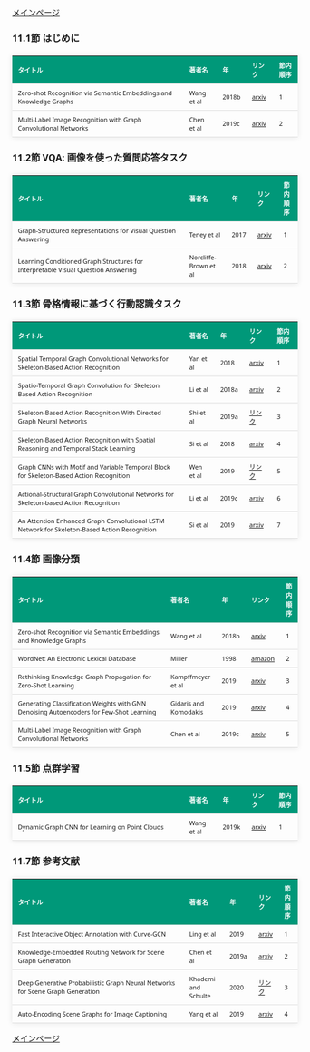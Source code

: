 
<html lang="ja">
<head>
<meta charset="UTF-8">
<title>参考文献リスト</title>
<link rel="stylesheet" type="text/css" href="https://cdn.datatables.net/1.10.24/css/jquery.dataTables.css">
<script type="text/javascript" src="https://code.jquery.com/jquery-3.5.1.js"></script>
<script type="text/javascript" src="https://cdn.datatables.net/1.10.24/js/jquery.dataTables.js"></script>
<style>
    body {
        font-family: 'Verdana', 'Segoe UI', Tahoma, Geneva, Verdana, sans-serif;
    }
    h2 {
        color: #333;
    }
    table {
        width: 100%;
        max-width: 100%;
        border-collapse: collapse;
        margin-top: 20px;
        box-shadow: 0 0 10px rgba(0, 0, 0, 0.1);
    }
    th, td {
        padding: 8px 10px;
        text-align: left;
        border-bottom: 1px solid #ddd;
        font-size: 11px;
    }
    th {
        background-color: #009879;
        color: #ffffff;
    }
    tr:hover {
        background-color: #f5f5f5;
    }
    /* 1番目の列の幅を60%に設定 */
    table.display td:nth-child(1),
    table.display th:nth-child(1) {
        width: 60%;
    }

    /* 2番目の列の幅を25%に設定 */
    table.display td:nth-child(2),
    table.display th:nth-child(2) {
        width: 25%;
    }
</style>
</head>
<body>

<a href="../">メインページ</a>

<h3>11.1節 はじめに</h3>
<table class="dataframe display">
  <thead>
    <tr style="text-align: right;">
      <th>タイトル</th>
      <th>著者名</th>
      <th>年</th>
      <th>リンク</th>
      <th>節内順序</th>
    </tr>
  </thead>
  <tbody>
    <tr>
      <td>Zero-shot Recognition via Semantic Embeddings and Knowledge Graphs</td>
      <td>Wang et al</td>
      <td>2018b</td>
      <td><a href="https://arxiv.org/abs/1803.08035" target="_blank">arxiv</a></td>
      <td>1</td>
    </tr>
    <tr>
      <td>Multi-Label Image Recognition with Graph Convolutional Networks</td>
      <td>Chen et al</td>
      <td>2019c</td>
      <td><a href="https://arxiv.org/abs/1904.03582" target="_blank">arxiv</a></td>
      <td>2</td>
    </tr>
  </tbody>
</table>
<h3>11.2節 VQA: 画像を使った質問応答タスク</h3>
<table class="dataframe display">
  <thead>
    <tr style="text-align: right;">
      <th>タイトル</th>
      <th>著者名</th>
      <th>年</th>
      <th>リンク</th>
      <th>節内順序</th>
    </tr>
  </thead>
  <tbody>
    <tr>
      <td>Graph-Structured Representations for Visual Question Answering</td>
      <td>Teney et al</td>
      <td>2017</td>
      <td><a href="https://arxiv.org/abs/1609.05600" target="_blank">arxiv</a></td>
      <td>1</td>
    </tr>
    <tr>
      <td>Learning Conditioned Graph Structures for Interpretable Visual Question Answering</td>
      <td>Norcliffe-Brown et al</td>
      <td>2018</td>
      <td><a href="https://arxiv.org/abs/1806.07243" target="_blank">arxiv</a></td>
      <td>2</td>
    </tr>
  </tbody>
</table>
<h3>11.3節 骨格情報に基づく行動認識タスク</h3>
<table class="dataframe display">
  <thead>
    <tr style="text-align: right;">
      <th>タイトル</th>
      <th>著者名</th>
      <th>年</th>
      <th>リンク</th>
      <th>節内順序</th>
    </tr>
  </thead>
  <tbody>
    <tr>
      <td>Spatial Temporal Graph Convolutional Networks for Skeleton-Based Action Recognition</td>
      <td>Yan et al</td>
      <td>2018</td>
      <td><a href="https://arxiv.org/abs/1801.07455" target="_blank">arxiv</a></td>
      <td>1</td>
    </tr>
    <tr>
      <td>Spatio-Temporal Graph Convolution for Skeleton Based Action Recognition</td>
      <td>Li et al</td>
      <td>2018a</td>
      <td><a href="https://arxiv.org/abs/1802.09834" target="_blank">arxiv</a></td>
      <td>2</td>
    </tr>
    <tr>
      <td>Skeleton-Based Action Recognition With Directed Graph Neural Networks</td>
      <td>Shi et al</td>
      <td>2019a</td>
      <td><a href="https://openaccess.thecvf.com/content_CVPR_2019/html/Shi_Skeleton-Based_Action_Recognition_With_Directed_Graph_Neural_Networks_CVPR_2019_paper.html" target="_blank">リンク</a></td>
      <td>3</td>
    </tr>
    <tr>
      <td>Skeleton-Based Action Recognition with Spatial Reasoning and Temporal Stack Learning</td>
      <td>Si et al</td>
      <td>2018</td>
      <td><a href="https://arxiv.org/abs/1805.02335" target="_blank">arxiv</a></td>
      <td>4</td>
    </tr>
    <tr>
      <td>Graph CNNs with Motif and Variable Temporal Block for Skeleton-Based Action Recognition</td>
      <td>Wen et al</td>
      <td>2019</td>
      <td><a href="https://ojs.aaai.org/index.php/AAAI/article/view/4929" target="_blank">リンク</a></td>
      <td>5</td>
    </tr>
    <tr>
      <td>Actional-Structural Graph Convolutional Networks for Skeleton-based Action Recognition</td>
      <td>Li et al</td>
      <td>2019c</td>
      <td><a href="https://arxiv.org/abs/1904.12659" target="_blank">arxiv</a></td>
      <td>6</td>
    </tr>
    <tr>
      <td>An Attention Enhanced Graph Convolutional LSTM Network for Skeleton-Based Action Recognition</td>
      <td>Si et al</td>
      <td>2019</td>
      <td><a href="https://arxiv.org/abs/1902.09130" target="_blank">arxiv</a></td>
      <td>7</td>
    </tr>
  </tbody>
</table>
<h3>11.4節 画像分類</h3>
<table class="dataframe display">
  <thead>
    <tr style="text-align: right;">
      <th>タイトル</th>
      <th>著者名</th>
      <th>年</th>
      <th>リンク</th>
      <th>節内順序</th>
    </tr>
  </thead>
  <tbody>
    <tr>
      <td>Zero-shot Recognition via Semantic Embeddings and Knowledge Graphs</td>
      <td>Wang et al</td>
      <td>2018b</td>
      <td><a href="https://arxiv.org/abs/1803.08035" target="_blank">arxiv</a></td>
      <td>1</td>
    </tr>
    <tr>
      <td>WordNet: An Electronic Lexical Database</td>
      <td>Miller</td>
      <td>1998</td>
      <td><a href="https://www.amazon.co.jp/dp/026206197X" target="_blank">amazon</a></td>
      <td>2</td>
    </tr>
    <tr>
      <td>Rethinking Knowledge Graph Propagation for Zero-Shot Learning</td>
      <td>Kampffmeyer et al</td>
      <td>2019</td>
      <td><a href="https://arxiv.org/abs/1805.11724" target="_blank">arxiv</a></td>
      <td>3</td>
    </tr>
    <tr>
      <td>Generating Classification Weights with GNN Denoising Autoencoders for Few-Shot Learning</td>
      <td>Gidaris and Komodakis</td>
      <td>2019</td>
      <td><a href="https://arxiv.org/abs/1905.01102" target="_blank">arxiv</a></td>
      <td>4</td>
    </tr>
    <tr>
      <td>Multi-Label Image Recognition with Graph Convolutional Networks</td>
      <td>Chen et al</td>
      <td>2019c</td>
      <td><a href="https://arxiv.org/abs/1904.03582" target="_blank">arxiv</a></td>
      <td>5</td>
    </tr>
  </tbody>
</table>
<h3>11.5節 点群学習</h3>
<table class="dataframe display">
  <thead>
    <tr style="text-align: right;">
      <th>タイトル</th>
      <th>著者名</th>
      <th>年</th>
      <th>リンク</th>
      <th>節内順序</th>
    </tr>
  </thead>
  <tbody>
    <tr>
      <td>Dynamic Graph CNN for Learning on Point Clouds</td>
      <td>Wang et al</td>
      <td>2019k</td>
      <td><a href="https://arxiv.org/abs/1801.07829" target="_blank">arxiv</a></td>
      <td>1</td>
    </tr>
  </tbody>
</table>
<h3>11.7節 参考文献</h3>
<table class="dataframe display">
  <thead>
    <tr style="text-align: right;">
      <th>タイトル</th>
      <th>著者名</th>
      <th>年</th>
      <th>リンク</th>
      <th>節内順序</th>
    </tr>
  </thead>
  <tbody>
    <tr>
      <td>Fast Interactive Object Annotation with Curve-GCN</td>
      <td>Ling et al</td>
      <td>2019</td>
      <td><a href="https://arxiv.org/abs/1903.06874" target="_blank">arxiv</a></td>
      <td>1</td>
    </tr>
    <tr>
      <td>Knowledge-Embedded Routing Network for Scene Graph Generation</td>
      <td>Chen et al</td>
      <td>2019a</td>
      <td><a href="https://arxiv.org/abs/1903.03326" target="_blank">arxiv</a></td>
      <td>2</td>
    </tr>
    <tr>
      <td>Deep Generative Probabilistic Graph Neural Networks for Scene Graph Generation</td>
      <td>Khademi and Schulte</td>
      <td>2020</td>
      <td><a href="https://ojs.aaai.org/index.php/AAAI/article/view/6783" target="_blank">リンク</a></td>
      <td>3</td>
    </tr>
    <tr>
      <td>Auto-Encoding Scene Graphs for Image Captioning</td>
      <td>Yang et al</td>
      <td>2019</td>
      <td><a href="https://arxiv.org/abs/1812.02378" target="_blank">arxiv</a></td>
      <td>4</td>
    </tr>
  </tbody>
</table>

<script>
$(document).ready(function() {
    $('.display').DataTable({
     "lengthChange": false,  // Show 10 entriesの選択機能を非表示にする
     "pageLength": 25,  // ページごとに表示する行数を20行に設定
     "info": false,  // "Showing 1 to X of Y entries" の情報テキストを非表示にする
     "order": [],
     "searching": false
    });
});
</script>

<a href="../">メインページ</a>

</body>
</html>
